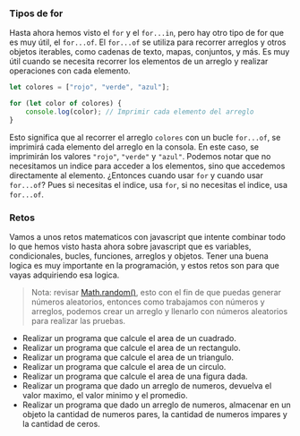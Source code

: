 ### Tipos de for

Hasta ahora hemos visto el `for` y el `for...in`, pero hay otro tipo de for que es muy útil, el `for...of`. El `for...of` se utiliza para recorrer arreglos y otros objetos iterables, como cadenas de texto, mapas, conjuntos, y más. Es muy útil cuando se necesita recorrer los elementos de un arreglo y realizar operaciones con cada elemento.

```javascript
let colores = ["rojo", "verde", "azul"];

for (let color of colores) {
    console.log(color); // Imprimir cada elemento del arreglo
}
```

Esto significa que al recorrer el arreglo `colores` con un bucle `for...of`, se imprimirá cada elemento del arreglo en la consola. En este caso, se imprimirán los valores `"rojo"`, `"verde"` y `"azul"`. Podemos notar que no necesitamos un indice para acceder a los elementos, sino que accedemos directamente al elemento. ¿Entonces cuando usar `for` y cuando usar `for...of`? Pues si necesitas el indice, usa `for`, si no necesitas el indice, usa `for...of`.

### Retos

Vamos a unos retos matematicos con javascript que intente combinar todo lo que hemos visto hasta ahora sobre javascript que es variables, condicionales, bucles, funciones, arreglos y objetos. Tener una buena logica es muy importante en la programación, y estos retos son para que vayas adquiriendo esa logica.
> Nota: revisar [Math.random()](https://developer.mozilla.org/es/docs/Web/JavaScript/Reference/Global_Objects/Math/random), esto con el fin de que puedas generar números aleatorios, entonces como trabajamos con números y arreglos, podemos crear un arreglo y llenarlo con números aleatorios para realizar las pruebas.

- Realizar un programa que calcule el area de un cuadrado.
- Realizar un programa que calcule el area de un rectangulo.
- Realizar un programa que calcule el area de un triangulo.
- Realizar un programa que calcule el area de un circulo.
- Realizar un programa que calcule el area de una figura dada.
- Realizar un programa que dado un arreglo de numeros, devuelva el valor maximo, el valor minimo y el promedio.
- Realizar un programa que dado un arreglo de numeros, almacenar en un objeto la cantidad de numeros pares, la cantidad de numeros impares y la cantidad de ceros.